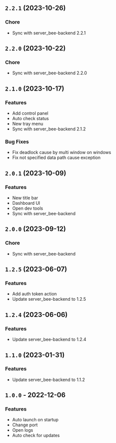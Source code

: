 ## `2.2.1` (2023-10-26)

### Chore
- Sync with server_bee-backend 2.2.1

## `2.2.0` (2023-10-22)

### Chore
- Sync with server_bee-backend 2.2.0

## `2.1.0` (2023-10-17)

### Features
- Add control panel
- Auto check status
- New tray menu
- Sync with server_bee-backend 2.1.2

### Bug Fixes
- Fix deadlock cause by multi window on windows
- Fix not specified data path cause exception

## `2.0.1` (2023-10-09)

### Features
- New title bar
- Dashboard UI
- Open dev tools
- Sync with server_bee-backend

## `2.0.0` (2023-09-12)

### Chore
- Sync with server_bee-backend

## `1.2.5` (2023-06-07)

### Features
- Add auth token action
- Update server_bee-backend to 1.2.5

## `1.2.4` (2023-06-06)

### Features
- Update server_bee-backend to 1.2.4

## `1.1.0` (2023-01-31)

### Features
- Update server_bee-backend to 1.1.2

## `1.0.0` - 2022-12-06

### Features
- Auto launch on startup
- Change port
- Open logs
- Auto check for updates
